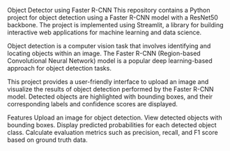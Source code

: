 Object Detector using Faster R-CNN
This repository contains a Python project for object detection using a Faster R-CNN model with a ResNet50 backbone. The project is implemented using Streamlit, a library for building interactive web applications for machine learning and data science.

Object detection is a computer vision task that involves identifying and locating objects within an image. The Faster R-CNN (Region-based Convolutional Neural Network) model is a popular deep learning-based approach for object detection tasks.

This project provides a user-friendly interface to upload an image and visualize the results of object detection performed by the Faster R-CNN model. Detected objects are highlighted with bounding boxes, and their corresponding labels and confidence scores are displayed.

Features
Upload an image for object detection.
View detected objects with bounding boxes.
Display predicted probabilities for each detected object class.
Calculate evaluation metrics such as precision, recall, and F1 score based on ground truth data.
